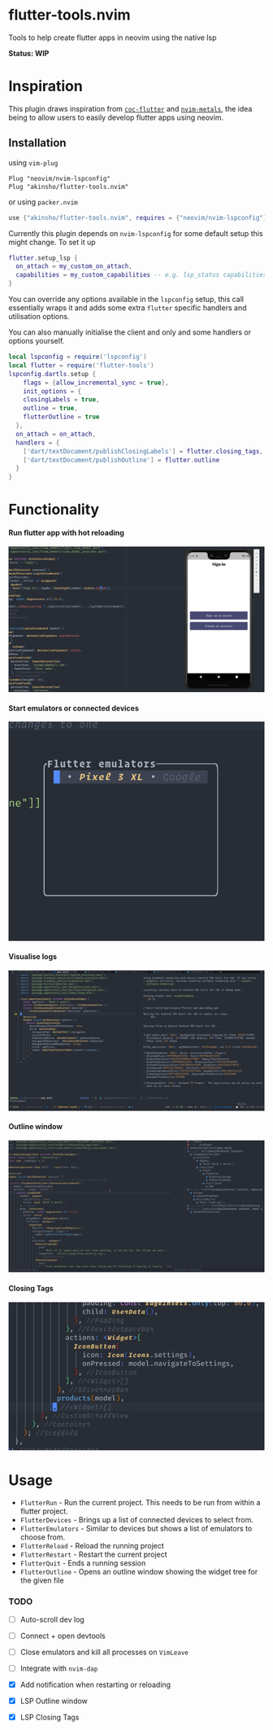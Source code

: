 # flutter-tools.nvim

Tools to help create flutter apps in neovim using the native lsp

**Status: WIP**

# Inspiration

This plugin draws inspiration from [`coc-flutter`](https://github.com/iamcco/coc-flutter) and [`nvim-metals`](https://github.com/scalameta/nvim-metals), the idea being
to allow users to easily develop flutter apps using neovim.

## Installation

using `vim-plug`

```vim
Plug "neovim/nvim-lspconfig"
Plug "akinsho/flutter-tools.nvim"
```

or using `packer.nvim`

```lua
use {"akinsho/flutter-tools.nvim", requires = {"neovim/nvim-lspconfig"}}
```

Currently this plugin depends on `nvim-lspconfig` for some default setup this might change.
To set it up

```lua
flutter.setup_lsp {
  on_attach = my_custom_on_attach,
  capabilities = my_custom_capabilities -- e.g. lsp_status capabilities
}
```

You can override any options available in the `lspconfig` setup, this call essentially wraps
it and adds some extra `flutter` specific handlers and utilisation options.

You can also manually initialise the client and only and some handlers or options yourself.

```lua
local lspconfig = require('lspconfig')
local flutter = require('flutter-tools')
lspconfig.dartls.setup {
    flags = {allow_incremental_sync = true},
    init_options = {
    closingLabels = true,
    outline = true,
    flutterOutline = true
  },
  on_attach = on_attach,
  handlers = {
    ['dart/textDocument/publishClosingLabels'] = flutter.closing_tags,
    ['dart/textDocument/publishOutline'] = flutter.outline
  }
}
```

# Functionality

#### Run flutter app with hot reloading

![hot reload](./.github/hot_reload.gif)

#### Start emulators or connected devices

![device list](./.github/emulators.png)

#### Visualise logs

![dev log](./.github/dev_log.png)

#### Outline window

![Outline window](./.github/outline.gif)

#### Closing Tags

![closing tags](./.github/closing_tags.png)

# Usage

- `FlutterRun` - Run the current project. This needs to be run from within a flutter project.
- `FlutterDevices` - Brings up a list of connected devices to select from.
- `FlutterEmulators` - Similar to devices but shows a list of emulators to choose from.
- `FlutterReload` - Reload the running project
- `FlutterRestart` - Restart the current project
- `FlutterQuit` - Ends a running session
- `FlutterOutline` - Opens an outline window showing the widget tree for the given file

### TODO

- [ ] Auto-scroll dev log
- [ ] Connect + open devtools
- [ ] Close emulators and kill all processes on `VimLeave`
- [ ] Integrate with `nvim-dap`

- [x] Add notification when restarting or reloading
- [x] LSP Outline window
- [x] LSP Closing Tags

